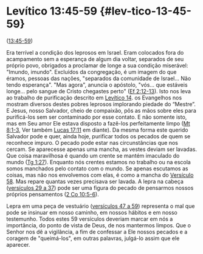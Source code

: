 # Levítico 13:45-59 {#lev-tico-13-45-59}

([13:45-59](http://bibliaonline.com.br/acf/lv/13/45-59))

Era terrível a condição dos leprosos em Israel. Eram colocados fora do acampamento sem a esperança de algum dia voltar, separados de seu próprio povo, obrigados a proclamar de longe a sua condição miserável: &quot;Imundo, imundo&quot;. Excluídos da congregação, é um imagem do que éramos, pessoas das nações, &quot;separados da comunidade de Israel... Não tendo esperança&quot;. &quot;Mas agora&quot;, anuncia o apóstolo, &quot;vós... que estáveis longe... pelo sangue de Cristo chegastes perto&quot; ([Ef 2:12-13](http://bibliaonline.com.br/acf/ef/2/12-13)). Isto nos leva ao trabalho de purificação descrito em [Levítico 14](http://bibliaonline.com.br/acf/lv/14). os Evangelhos nos mostram diversos destes pobres leprosos implorando piedade do “Mestre”. E Jesus, nosso Salvador, cheio de compaixão, pôs as mãos sobre eles para purificá-los sem ser contaminado por esse contato. E não somente isto, mas em Seu amor Ele estava disposto a fazê-los perfeitamente limpo ([Mt 8:1-3](http://bibliaonline.com.br/acf/mt/8/1-3), Ver também [Lucas 17:11](http://bibliaonline.com.br/acf/lv/17/11) em diante). Da mesma forma este querido Salvador pode e quer, ainda hoje, purificar todos os pecados de quem se reconhece impuro. O pecado pode estar nas circunstâncias que nos cercam. Se aparecesse apenas uma mancha, as vestes deviam ser lavadas. Que coisa maravilhosa é quando um crente se mantém imaculado do mundo ([Tg 1:27](http://bibliaonline.com.br/acf/tg/1/27)). Enquanto nós crentes estamos no trabalho ou na escola somos manchados pelo contato com o mundo. Se apenas escutamos as coisas, mas não nos envolvemos com elas, é como a mancha do [Versículo 58](http://bibliaonline.com.br/acf/lv/13/58). Mas repare quantas vezes precisava ser lavada. A lepra na cabeça ([versículos 29 a 37](http://bibliaonline.com.br/acf/lv/13/29-37)) pode ser uma figura do pecado de pensarmos nossos próprios pensamentos ([2 Co 10:5-6](http://bibliaonline.com.br/acf/2co/10/5-6)).

Lepra em uma peça de vestuário ([versículos 47 a 59](http://bibliaonline.com.br/acf/lv/13/47-59)) representa o mal que pode se insinuar em nosso caminho, em nossos hábitos e em nosso testemunho. Todos estes 59 versículos deveriam marcar em nós a importância, do ponto de vista de Deus, de nos mantermos limpos. Que o Senhor nos dê a vigilância, a fim de confessar a Ele nossos pecados e a coragem de &quot;queimá-los&quot;, em outras palavras, julgá-lo assim que ele aparecer.